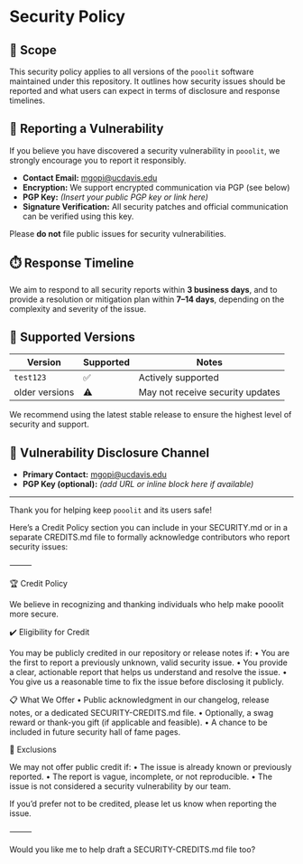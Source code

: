 # Security Policy

## 📜 Scope

This security policy applies to all versions of the `pooolit` software maintained under this repository. It outlines how security issues should be reported and what users can expect in terms of disclosure and response timelines.

## 🔐 Reporting a Vulnerability

If you believe you have discovered a security vulnerability in `pooolit`, we strongly encourage you to report it responsibly.

- **Contact Email:** [mgopi@ucdavis.edu](mailto:mgopi@ucdavis.edu)
- **Encryption:** We support encrypted communication via PGP (see below)
- **PGP Key:** _(Insert your public PGP key or link here)_
- **Signature Verification:** All security patches and official communication can be verified using this key.

Please **do not** file public issues for security vulnerabilities.

## ⏱️ Response Timeline

We aim to respond to all security reports within **3 business days**, and to provide a resolution or mitigation plan within **7–14 days**, depending on the complexity and severity of the issue.

## 🧭 Supported Versions

| Version       | Supported | Notes                         |
|---------------|-----------|-------------------------------|
| `test123`     | ✅        | Actively supported            |
| older versions| ⚠️        | May not receive security updates |

We recommend using the latest stable release to ensure the highest level of security and support.

## 📡 Vulnerability Disclosure Channel

- **Primary Contact:** [mgopi@ucdavis.edu](mailto:mgopi@ucdavis.edu)
- **PGP Key (optional):** _(add URL or inline block here if available)_

---

Thank you for helping keep `pooolit` and its users safe!

Here’s a Credit Policy section you can include in your SECURITY.md or in a separate CREDITS.md file to formally acknowledge contributors who report security issues:

⸻

🏆 Credit Policy

We believe in recognizing and thanking individuals who help make pooolit more secure.

✔️ Eligibility for Credit

You may be publicly credited in our repository or release notes if:
	•	You are the first to report a previously unknown, valid security issue.
	•	You provide a clear, actionable report that helps us understand and resolve the issue.
	•	You give us a reasonable time to fix the issue before disclosing it publicly.

📋 What We Offer
	•	Public acknowledgment in our changelog, release notes, or a dedicated SECURITY-CREDITS.md file.
	•	Optionally, a swag reward or thank-you gift (if applicable and feasible).
	•	A chance to be included in future security hall of fame pages.

🛑 Exclusions

We may not offer public credit if:
	•	The issue is already known or previously reported.
	•	The report is vague, incomplete, or not reproducible.
	•	The issue is not considered a security vulnerability by our team.

If you’d prefer not to be credited, please let us know when reporting the issue.

⸻

Would you like me to help draft a SECURITY-CREDITS.md file too?
